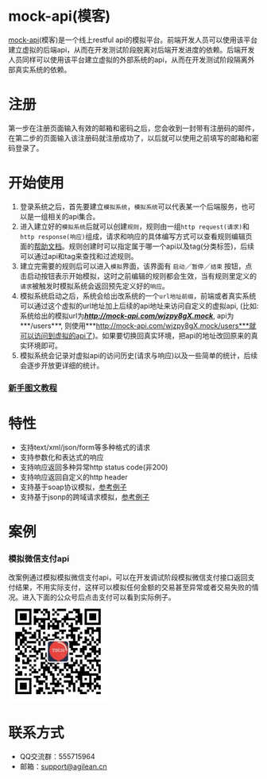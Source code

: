 # mock-api(模客)
[mock-api](http://mock-api.com/?from=Agilean)(模客)是一个线上restful api的模拟平台。前端开发人员可以使用该平台建立虚拟的后端api，从而在开发测试阶段脱离对后端开发进度的依赖。后端开发人员同样可以使用该平台建立虚拟的外部系统的api，从而在开发测试阶段隔离外部真实系统的依赖。

# 注册
第一步在注册页面输入有效的邮箱和密码之后，您会收到一封带有注册码的邮件，在第二步的页面输入该注册码就注册成功了，以后就可以使用之前填写的邮箱和密码登录了。

# 开始使用
1. 登录系统之后，首先要建立`模拟系统`，`模拟系统`可以代表某一个后端服务，也可以是一组相关的api集合。
2. 进入建立好的`模拟系统`后就可以创建`规则`，规则由一组`http request(请求)`和`http response(响应)`组成，请求和响应的具体编写方式可以查看规则编辑页面的[帮助文档](http://mock-api.com/rule-help.html)。规则创建时可以指定属于哪一个api以及tag(分类标签)，后续可以通过api和tag来查找和过滤规则。
3. 建立完需要的规则后可以进入`模拟`界面，该界面有 `启动`／`暂停`／`结束` 按钮，点击启动按钮表示开始模拟，这时之前编辑的规则都会生效，当有规则里定义的`请求`被触发时模拟系统会返回预先定义好的`响应`。
4. 模拟系统启动之后，系统会给出改系统的一个`url地址前缀`，前端或者真实系统可以通过这个虚拟的url地址加上后续的api地址来访问自定义的虚拟api, (比如:系统给出的模拟url为***http://mock-api.com/wjzpy8gX.mock***, api为***/users***, 则使用***http://mock-api.com/wjzpy8gX.mock/users***就可以访问到虚拟的api了)。如果要切换回真实环境，把api的地址改回原来的真实环境即可。
5. 模拟系统会记录对虚拟api的访问历史(请求与响应)以及一些简单的统计，后续会逐步开放更详细的统计。

### [新手图文教程](https://github.com/agilean/mock-api/wiki/新手教程)

# 特性
* 支持text/xml/json/form等多种格式的请求
* 支持参数化和表达式的响应
* 支持响应返回多种异常http status code(非200)
* 支持响应返回自定义的http header
* 支持基于soap协议模拟，[参考例子](https://github.com/agilean/mock-api/wiki/%E5%B0%8F%E4%BE%8B%E5%AD%90:-%E6%A8%A1%E6%8B%9Fsoap%E5%8D%8F%E8%AE%AE%E7%9A%84api)
* 支持基于jsonp的跨域请求模拟，[参考例子](https://github.com/agilean/mock-api/wiki/%E5%B0%8F%E4%BE%8B%E5%AD%90:-%E6%A8%A1%E6%8B%9Fjsonp%E7%9A%84%E8%B7%A8%E5%9F%9F%E8%AF%B7%E6%B1%82)

# 案例
### 模拟微信支付api
改案例通过模拟模拟微信支付api，可以在开发调试阶段模拟微信支付接口返回支付结果，不用实际支付，这样可以模拟任何金额的交易甚至异常或者交易失败的情况。进入下面的公众号后点击支付可以看到实际例子。
<br/>
<img src="https://github.com/agilean/mock-api/blob/master/wiki-content/WechatIMG.jpeg" width="200">

# 联系方式
* QQ交流群：555715964
* 邮箱：support@agilean.cn
